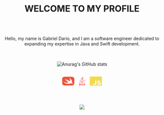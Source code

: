 <div align="center">
<h1 align="center"> WELCOME TO MY PROFILE 
<br>
<br>

</h1>
<a align="center">
<br>
Hello, my name is Gabriel Dario, and I am a software engineer dedicated to expanding my expertise in Java and Swift development.
</a>
</div>
<br>
<br>

<div align="center">

![Anurag's GitHub stats](https://github-readme-stats.vercel.app/api?username=dxosen&show_icons=true&theme=tokyonight)

</div>

  <div align="center" style="display: inline_block"><br>
  <img align="center" alt="swift" height="30" width="40" src="https://raw.githubusercontent.com/devicons/devicon/master/icons/swift/swift-original.svg">
  <img align="center" alt="Java" height="30" width="40" src="https://raw.githubusercontent.com/devicons/devicon/1119b9f84c0290e0f0b38982099a2bd027a48bf1/icons/java/java-plain-wordmark.svg">
  <img align="center" alt="Js" height="30" width="40" src="https://raw.githubusercontent.com/devicons/devicon/master/icons/javascript/javascript-plain.svg">
  
  

</div>

##

<div align="center"> 
<br>

<a href="https://www.linkedin.com/in/gabriel-dario-6575a4242/" target="_blank"><img src="https://img.shields.io/badge/-LinkedIn-%230077B5?style=for-the-badge&logo=linkedin&logoColor=white" target="_blank"></a> </div>
